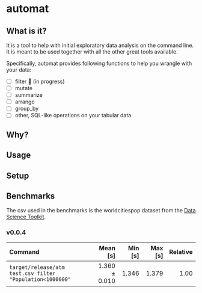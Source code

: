 # automat

## What is it?

It is a tool to help with initial exploratory data analysis on the command line. It is meant to be used together with all the other great tools available.

Specifically, automat provides following functions to help you wrangle with your data:

- [ ] filter :toolbox: (in progress)
- [ ] mutate
- [ ] summarize
- [ ] arrange
- [ ] group_by
- [ ] other, SQL-like operations on your tabular data

## Why?

## Usage

## Setup

## Benchmarks

The csv used in the benchmarks is the worldcitiespop dataset from the [Data Science Toolkit](https://github.com/petewarden/dstkdata).

### v0.0.4

| Command                                                   |      Mean [s] | Min [s] | Max [s] | Relative |
| :-------------------------------------------------------- | ------------: | ------: | ------: | -------: |
| `target/release/atm test.csv filter "Population<1000000"` | 1.360 ± 0.010 |   1.346 |   1.379 |     1.00 |
